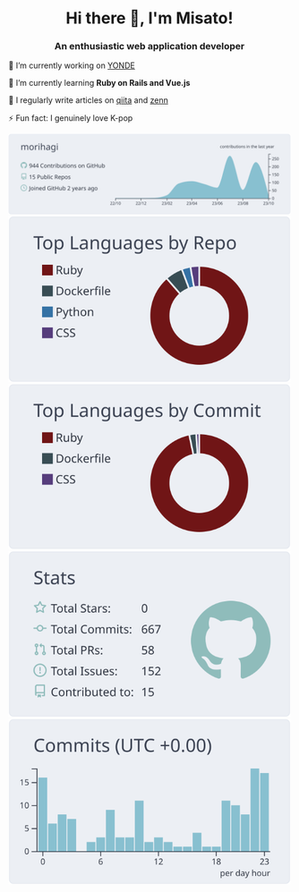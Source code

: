 <div align="center">  
  <h1>Hi there 👋, I'm Misato!</h1>
  <h3>An enthusiastic web application developer</h3>
</div> 

🔭 I’m currently working on [YONDE](https://github.com/morihagi/yonde_develop)

🌱 I’m currently learning **Ruby on Rails and Vue.js**

📝 I regularly write articles on [qiita](https://qiita.com/morihagi) and [zenn](https://zenn.dev/morihagi)  

⚡ Fun fact: I genuinely love K-pop

<div align="center">

  [![](https://raw.githubusercontent.com/morihagi/morihagi/main/profile-summary-card-output/nord_bright/0-profile-details.svg)](https://github.com/vn7n24fzkq/github-profile-summary-cards)
  [![](https://raw.githubusercontent.com/morihagi/morihagi/main/profile-summary-card-output/nord_bright/1-repos-per-language.svg)](https://github.com/vn7n24fzkq/github-profile-summary-cards) [![](https://raw.githubusercontent.com/morihagi/morihagi/main/profile-summary-card-output/nord_bright/2-most-commit-language.svg)](https://github.com/vn7n24fzkq/github-profile-summary-cards)
  [![](https://raw.githubusercontent.com/morihagi/morihagi/main/profile-summary-card-output/nord_bright/3-stats.svg)](https://github.com/vn7n24fzkq/github-profile-summary-cards) [![](https://raw.githubusercontent.com/morihagi/morihagi/main/profile-summary-card-output/nord_bright/4-productive-time.svg)](https://github.com/vn7n24fzkq/github-profile-summary-cards)

</div>
